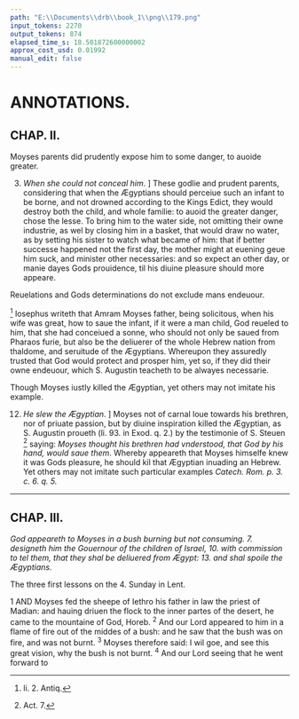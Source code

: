 ```yaml
---
path: "E:\\Documents\\drb\\book_1\\png\\179.png"
input_tokens: 2270
output_tokens: 874
elapsed_time_s: 18.501872600000002
approx_cost_usd: 0.01992
manual_edit: false
---
```

# ANNOTATIONS.
## CHAP. II.

<aside>Moyses parents did prudently expose him to some danger, to auoide greater.</aside>

3. *When she could not conceal him*. ] These godlie and prudent parents, considering that when the Ægyptians should perceiue such an infant to be borne, and not drowned according to the Kings Edict, they would destroy both the child, and whole familie: to auoid the greater danger, chose the lesse. To bring him to the water side, not omitting their owne industrie, as wel by closing him in a basket, that would draw no water, as by setting his sister to watch what became of him: that if better successe happened not the first day, the mother might at euening geue him suck, and minister other necessaries: and so expect an other day, or manie dayes Gods prouidence, til his diuine pleasure should more appeare.

<aside>Reuelations and Gods determinations do not exclude mans endeuour.</aside>

[^1] Iosephus writeth that Amram Moyses father, being solicitous, when his wife was great, how to saue the infant, if it were a man child, God reueled to him, that she had conceiued a sonne, who should not only be saued from Pharaos furie, but also be the deliuerer of the whole Hebrew nation from thaldome, and seruitude of the Ægyptians. Whereupon they assuredly trusted that God would protect and prosper him, yet so, if they did their owne endeuour, which S. Augustin teacheth to be alwayes necessarie.

<aside>Though Moyses iustly killed the Ægyptian, yet others may not imitate his example.</aside>

12. *He slew the Ægyptian*. ] Moyses not of carnal loue towards his brethren, nor of priuate passion, but by diuine inspiration killed the Ægyptian, as S. Augustin proueth (li. 93. in Exod. q. 2.) by the testimonie of S. Steuen [^2] saying: *Moyses thought his brethren had vnderstood, that God by his hand, would saue them*. Whereby appeareth that Moyses himselfe knew it was Gods pleasure, he should kil that Ægyptian inuading an Hebrew. Yet others may not imitate such particular examples *Catech. Rom. p. 3. c. 6. q. 5.*

<hr>

## CHAP. III.

*God appeareth to Moyses in a bush burning but not consuming. 7. designeth him the Gouernour of the children of Israel, 10. with commission to tel them, that they shal be deliuered from Ægypt: 13. and shal spoile the Ægyptians.*

<aside>The three first lessons on the 4. Sunday in Lent.</aside>

1 AND Moyses fed the sheepe of Iethro his father in law the priest of Madian: and hauing driuen the flock to the inner partes of the desert, he came to the mountaine of God, Horeb. <sup>2</sup> And our Lord appeared to him in a flame of fire out of the middes of a bush: and he saw that the bush was on fire, and was not burnt. <sup>3</sup> Moyses therefore said: I wil goe, and see this great vision, why the bush is not burnt. <sup>4</sup> And our Lord seeing that he went forward to

[^1]: li. 2. Antiq.
[^2]: Act. 7.